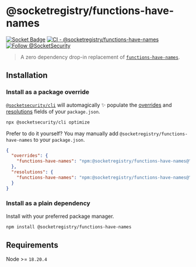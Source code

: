 # @socketregistry/functions-have-names

[![Socket Badge](https://socket.dev/api/badge/npm/package/@socketregistry/functions-have-names)](https://socket.dev/npm/package/@socketregistry/functions-have-names)
[![CI - @socketregistry/functions-have-names](https://github.com/SocketDev/socket-registry-js/actions/workflows/test.yml/badge.svg)](https://github.com/SocketDev/socket-registry-js/actions/workflows/test.yml)
[![Follow @SocketSecurity](https://img.shields.io/twitter/follow/SocketSecurity?style=social)](https://twitter.com/SocketSecurity)

> A zero dependency drop-in replacement of
> [`functions-have-names`](https://www.npmjs.com/package/functions-have-names).

## Installation

### Install as a package override

[`@socketsecurity/cli`](https://www.npmjs.com/package/@socketsecurity/cli) will
automagically :sparkles: populate the
[overrides](https://docs.npmjs.com/cli/v9/configuring-npm/package-json#overrides)
and [resolutions](https://yarnpkg.com/configuration/manifest#resolutions) fields
of your `package.json`.

```sh
npx @socketsecurity/cli optimize
```

Prefer to do it yourself? You may manually add
`@socketregistry/functions-have-names` to your `package.json`.

```json
{
  "overrides": {
    "functions-have-names": "npm:@socketregistry/functions-have-names@^1"
  },
  "resolutions": {
    "functions-have-names": "npm:@socketregistry/functions-have-names@^1"
  }
}
```

### Install as a plain dependency

Install with your preferred package manager.

```sh
npm install @socketregistry/functions-have-names
```

## Requirements

Node &gt;= `18.20.4`
